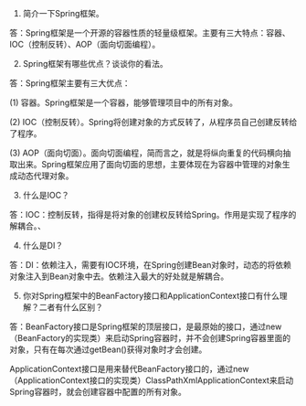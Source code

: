 1. 简介一下Spring框架。

答：Spring框架是一个开源的容器性质的轻量级框架。主要有三大特点：容器、IOC（控制反转）、AOP（面向切面编程）。

 

2. Spring框架有哪些优点？谈谈你的看法。

答：Spring框架主要有三大优点：

(1) 容器。Spring框架是一个容器，能够管理项目中的所有对象。

(2) IOC（控制反转）。Spring将创建对象的方式反转了，从程序员自己创建反转给了程序。

(3) AOP（面向切面）。面向切面编程，简而言之，就是将纵向重复的代码横向抽取出来。Spring框架应用了面向切面的思想，主要体现在为容器中管理的对象生成动态代理对象。

 

3. 什么是IOC？

答：IOC：控制反转，指得是将对象的创建权反转给Spring。作用是实现了程序的解耦合。、

 

4. 什么是DI？

答：DI：依赖注入，需要有IOC环境，在Spring创建Bean对象时，动态的将依赖对象注入到Bean对象中去。依赖注入最大的好处就是解耦合。

 

5. 你对Spring框架中的BeanFactory接口和ApplicationContext接口有什么理解？二者有什么区别？

答：BeanFactory接口是Spring框架的顶层接口，是最原始的接口，通过new （BeanFactory的实现类）来启动Spring容器时，并不会创建Spring容器里面的对象，只有在每次通过getBean()获得对象时才会创建。

ApplicationContext接口是用来替代BeanFactory接口的，通过new （ApplicationContext接口的实现类）ClassPathXmlApplicationContext来启动Spring容器时，就会创建容器中配置的所有对象。
